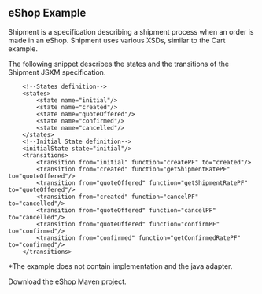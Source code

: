 ## eShop Example

Shipment is a specification describing a shipment process when an order is made in an eShop. 
Shipment uses various XSDs, similar to the Cart example.

The following snippet describes the states and the transitions of the Shipment JSXM specification.

```
    <!--States definition-->
    <states>
        <state name="initial"/>
        <state name="created"/>
        <state name="quoteOffered"/>
        <state name="confirmed"/>
        <state name="cancelled"/>
    </states>
    <!--Initial State definition-->
    <initialState state="initial"/>
    <transitions>
        <transition from="initial" function="createPF" to="created"/>
        <transition from="created" function="getShipmentRatePF" to="quoteOffered"/>
        <transition from="quoteOffered" function="getShipmentRatePF" to="quoteOffered"/>
        <transition from="created" function="cancelPF" to="cancelled"/>
        <transition from="quoteOffered" function="cancelPF" to="cancelled"/>
        <transition from="quoteOffered" function="confirmPF" to="confirmed"/>
        <transition from="confirmed" function="getConfirmedRatePF" to="confirmed"/>
    </transitions>
```

*The example does not contain implementation and the java adapter. 

Download the <a class="btn btn-success" href="../examples-downloads/eShop.zip"> <span class="icon-download-alt icon-large" style="margin: 0px;"></span>  eShop</a> Maven project.

[1]: ../examples-downloads/eShop.zip      "eShop" 